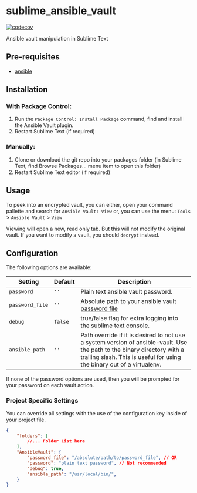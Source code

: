 # sublime_ansible_vault

[![codecov](https://codecov.io/gh/adambullmer/sublime_ansible_vault/branch/master/graph/badge.svg)](https://codecov.io/gh/adambullmer/sublime_ansible_vault)

Ansible vault manipulation in Sublime Text

## Pre-requisites
- [ansible](http://docs.ansible.com/ansible/)

## Installation

### With Package Control:

1. Run the `Package Control: Install Package` command, find and install the Ansible Vault plugin.
1. Restart Sublime Text (if required)

### Manually:

1. Clone or download the git repo into your packages folder (in Sublime Text, find Browse Packages… menu item to open this folder)
1. Restart Sublime Text editor (if required)

## Usage

To peek into an encrypted vault, you can either, open your command
pallette and search for `Ansible Vault: View` or, you can use the menu:
`Tools` > `Ansible Vault` > `View`

Viewing will open a new, read only tab. But this will not modify the
original vault. If you want to modify a vault, you should `decrypt`
instead.

## Configuration
The following options are available:

| Setting         | Default | Description |
|-----------------|---------|-------------|
| `password`      | `''`    | Plain text ansible vault password. |
| `password_file` | `''`    | Absolute path to your ansible vault [password file](http://docs.ansible.com/ansible/playbooks_vault.html#running-a-playbook-with-vault) |
| `debug`         | `false` | true/false flag for extra logging into the sublime text console. |
| `ansible_path`  | `''`    | Path override if it is desired to not use a system version of ansible-vault. Use the path to the binary directory with a trailing slash. This is useful for using the binary out of a virtualenv. |

If none of the password options are used, then you will be prompted for your password on each vault action.

### Project Specific Settings
You can override all settings with the use of the configuration key inside of your project file.

```json
{
    "folders": [
        //... Folder List here
    ],
    "AnsibleVault": {
        "password_file": "/absolute/path/to/password_file", // OR
        "password": "plain text password", // Not recommended
        "debug": true,
        "ansible_path": "/usr/local/bin/",
    }
}
```
